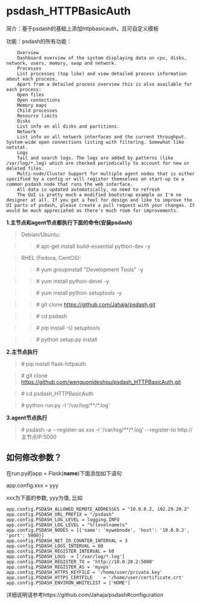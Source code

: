 # psdash_HTTPBasicAuth

简介：基于psdash的基础上添加httpbasicauth，且可自定义模板

功能：psdash的所有功能：

        Overview
        Dashboard overview of the system displaying data on cpu, disks, network, users, memory, swap and network.
        Processes
        List processes (top like) and view detailed process information about each process.
        Apart from a detailed process overview this is also available for each process:
        Open files
        Open connections
        Memory maps
        Child processes
        Resource limits
        Disks
        List info on all disks and partitions.
        Network
        List info on all network interfaces and the current throughput. System-wide open connections listing with filtering. Somewhat like netstat.
        Logs
        Tail and search logs. The logs are added by patterns (like /var/log/*.log) which are checked periodically to account for new or deleted files.
        Multi-node/Cluster Support for multiple agent nodes that is either specified by a config or will register themselves on start-up to a common psdash node that runs the web interface.
        All data is updated automatically, no need to refresh
        The GUI is pretty much a modified bootstrap example as I'm no designer at all. If you got a feel for design and like to improve the UI parts of psdash, please create a pull request with your changes. It would be much appreciated as there's much room for improvements.

**1.主节点和agent节点都执行下面的命令(安装psdash)**
>Debian/Ubuntu:

>>\# apt-get install build-essential python-dev -y

>RHEL (Fedora, CentOS):

>>\# yum groupinstall "Development Tools"  -y

>>\# yum install python-devel  -y

>>\# yum install python-setuptools  -y

>>\# git clone https://github.com/Jahaja/psdash.git 

>>\# cd psdash 

>>\# pip install -U setuptools

>>\# python setup.py install

**2.主节点执行**

>\# pip install flask-httpauth

>\# git clone https://github.com/wenguonideshou/psdash_HTTPBasicAuth.git

>\# cd psdash_HTTPBasicAuth

>\# python run.py -l '/var/log/**/*.log'     

**3.agent节点执行**

>\# psdash -a --register-as xxx -l '/var/log/**/*.log' --register-to http://主节点IP:5000

## 如何修改参数？

在run.py的app = Flask(__name__)下面添加如下语句

app.config.xxx = yyy

xxx为下面的参数, yyy为值, 比如

    app.config.PSDASH_ALLOWED_REMOTE_ADDRESSES = "10.0.0.2, 192.29.20.2"
    app.config.PSDASH_URL_PREFIX = "/psdash"
    app.config.PSDASH_LOG_LEVEL = logging.INFO
    app.config.PSDASH_LOG_LEVEL = "%(levelname)s"
    app.config.PSDASH_NODES = [{'name': 'mywebnode', 'host': '10.0.0.2', 'port': 5000}]
    app.config.PSDASH_NET_IO_COUNTER_INTERVAL = 3
    app.config.PSDASH_LOGS_INTERVAL = 60
    app.config.PSDASH_REGISTER_INTERVAL = 60
    app.config.PSDASH_LOGS	= ['/var/log/*.log']
    app.config.PSDASH_REGISTER_TO = 'http://10.0.20.2:5000'
    app.config.PSDASH_REGISTER_AS = 'myvps'
    app.config.PSDASH_HTTPS_KEYFILE = '/home/user/private.key'
    app.config.PSDASH_HTTPS_CERTFILE	= '/home/user/certificate.crt'
    app.config.PSDASH_ENVIRON_WHITELIST = ['HOME']

详细说明请参考https://github.com/Jahaja/psdash#configuration
